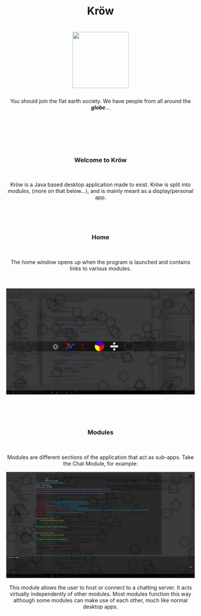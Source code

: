 <h1 align="center">Kröw</h1>
<h1 align="center"><img width="150px" height="150px" src="https://avatars0.githubusercontent.com/u/23391923?v=3&s=460"></img></h1>
<p align="center">You should join the flat earth society. We have people from all around the <b><i>globe</i></b>...</p>
<br>
<br>
<br>
<br>
<br>
<h3 align="center">Welcome to Kröw</h3>
<br>
<p align="center">Kröw is a Java based desktop application made to exist. Kröw is split into <em>modules</em>, (more on that below...), and is mainly meant as a display/personal app.</p>
<br>
<br>
<br>
<h3 align="center">Home</h3>
<br>
<p align="center">The home window opens up when the program is launched and contains links to various modules.</p>
<br>
<p align="center"><img src="/.screenshots/v0.8.1-beta/Home.PNG"></img></p>
<br>
<br>
<br>
<h3 align="center" id="Modules">Modules</h3>
<br>
<p align="center">Modules are different sections of the application that act as sub-apps. Take the Chat Module, for example:</p>
<p align="center"><img src="/.screenshots/v0.8.1-beta/ChatRoom.PNG"></img></p>
<p align="center">This module allows the user to host or connect to a chatting server. It acts virtually independently of other modules. Most modules function this way although some modules can make use of each other, much like normal desktop apps.
